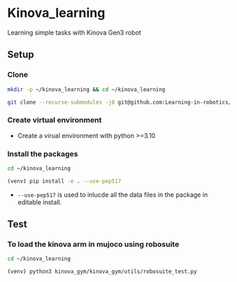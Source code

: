 # Kinova_learning
Learning simple tasks with Kinova Gen3 robot

## Setup

### Clone 

```bash
mkdir -p ~/kinova_learning && cd ~/kinova_learning

git clone --recurse-submodules -j8 git@github.com:Learning-in-robotics/kinova_learning.git .
```

### Create virtual environment

- Create a virual environment with python >=3.10


### Install the packages
```bash
cd ~/kinova_learning

(venv) pip install -e . --use-pep517
```

- `--use-pep517` is used to inlucde all the data files in the package in editable install.

## Test

### To load the kinova arm in mujoco using robosuite

```bash
cd ~/kinova_learning

(venv) python3 kinova_gym/kinova_gym/utils/robosuite_test.py
```